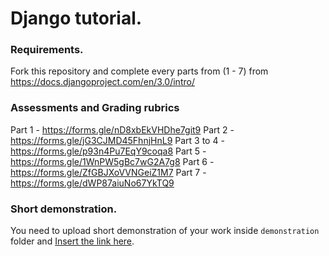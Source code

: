 # Django tutorial.

### Requirements.

Fork this repository and complete every parts from (1 - 7) from https://docs.djangoproject.com/en/3.0/intro/ 


### Assessments and Grading rubrics

Part 1 		- https://forms.gle/nD8xbEkVHDhe7git9
Part 2 		- https://forms.gle/jG3CJMD45FhnjHnL9
Part 3 to 4 - https://forms.gle/p93n4Pu7EqY9coqa8 
Part 5		- https://forms.gle/1WnPW5gBc7wG2A7g8
Part 6		- https://forms.gle/ZfGBJXoVVNGeiZ1M7
Part 7		- https://forms.gle/dWP87aiuNo67YkTQ9


### Short demonstration.

You need to upload short demonstration of your work inside `demonstration` folder and [Insert the link here](demonstration/yourlink).